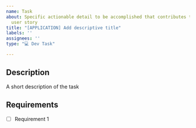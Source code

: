 ```yaml
---
name: Task
about: Specific actionable detail to be accomplished that contributes to delivering   a
  user story
title: "[APPLICATION] Add descriptive title"
labels: ''
assignees: ''
type: "💻 Dev Task"

---
```


## Description
 A short description of the task

## Requirements 
  - [ ] Requirement 1
